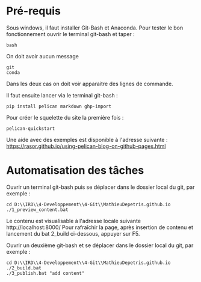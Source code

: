 # Pré-requis
Sous windows, il faut installer Git-Bash et Anaconda.
Pour tester le bon fonctionnement ouvrir le terminal git-bash et taper :

    bash

On doit avoir aucun message

    git
    conda

Dans les deux cas on doit voir apparaitre des lignes de commande.

Il faut ensuite lancer via le terminal git-bash : 

    pip install pelican markdown ghp-import

Pour créer le squelette du site la première fois :

    pelican-quickstart

Une aide avec des exemples est disponible à l'adresse suivante : <https://rasor.github.io/using-pelican-blog-on-github-pages.html>

# Automatisation des tâches
Ouvrir un terminal git-bash puis se déplacer dans le dossier local du git, par exemple :

    cd D:\\IRD\\4-Developpement\\4-Git\\MathieuDepetris.github.io
    ./1_preview_content.bat

Le contenu est visualisable à l'adresse locale suivante http://localhost:8000/
Pour rafraîchir la page, après insertion de contenu et lancement du bat 2_build ci-dessous, appuyer sur F5.

Ouvrir un deuxième git-bash et se déplacer dans le dossier local du git, par exemple :

    cd D:\\IRD\\4-Developpement\\4-Git\\MathieuDepetris.github.io
    ./2_build.bat
    ./3_publish.bat "add content"
